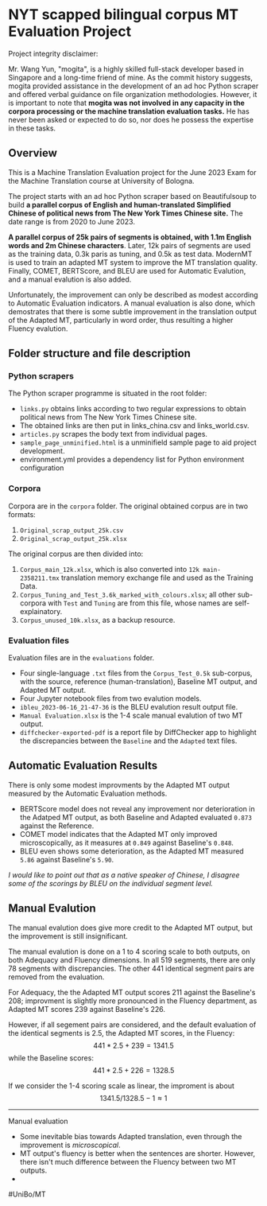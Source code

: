 # NYT scapped bilingual corpus MT Evaluation Project

Project integrity disclaimer:

Mr. Wang Yun, "mogita", is a highly skilled full-stack developer based in Singapore and a long-time friend of mine. As the commit history suggests, mogita provided assistance in the development of an ad hoc Python scraper and offered verbal guidance on file organization methodologies. However, it is important to note that **mogita was not involved in any capacity in the corpora processing or the machine translation evaluation tasks.** He has never been asked or expected to do so, nor does he possess the expertise in these tasks.

## Overview

This is a Machine Translation Evaluation project for the June 2023 Exam for the Machine Translation course at University of Bologna.

The project starts with an ad hoc Python scraper based on Beautifulsoup to build **a parallel corpus of English and human-translated Simplified Chinese of political news from The New York Times Chinese site.** The date range is from 2020 to June 2023.

**A parallel corpus of 25k pairs of segments is obtained, with 1.1m English words and 2m Chinese characters**. Later, 12k pairs of segments are used as the training data, 0.3k paris as tuning, and 0.5k as test data. ModernMT is used to train an adapted MT system to improve the MT translation quality. Finally, COMET, BERTScore, and BLEU are used for Automatic Evalution, and a manual evalution is also added.

Unfortunately, the improvement can only be described as modest according to Automatic Evaluation indicators. A manual evaluation is also done, which demostrates that there is some subtle improvement in the translation output of the Adapted MT, particularly in word order, thus resulting a higher Fluency evalution.

## Folder structure and file description

### Python scrapers
The Python scraper programme is situated in the root folder:
- `links.py` obtains links according to two regular expressions to obtain political news from The New York Times Chinese site.
- The obtained links are then put in links_china.csv and links_world.csv.
- `articles.py` scrapes the body text from individual pages.
- `sample_page_unminified.html` is a unminifield sample page to aid project development.
- environment.yml provides a dependency list for Python environment configuration

### Corpora


Corpora are in the `corpora` folder. The original obtained corpus are in two formats:
1. `Original_scrap_output_25k.csv`
2. `Original_scrap_output_25k.xlsx`

The original corpus are then divided into:
1. `Corpus_main_12k.xlsx`, which is also converted into `12k main-2358211.tmx` translation memory exchange file and used as the Training Data.
2. `Corpus_Tuning_and_Test_3.6k_marked_with_colours.xlsx`; all other sub-corpora with `Test` and `Tuning` are from this file, whose names are self-explainatory.
3. `Corpus_unused_10k.xlsx`, as a backup resource.


### Evaluation files

Evaluation files are in the `evaluations` folder.
- Four single-language `.txt` files from the `Corpus_Test_0.5k` sub-corpus, with the source, reference (human-translation), Baseline MT output, and Adapted MT output.
- Four Jupyter notebook files from two evalution models.
- `ibleu_2023-06-16_21-47-36` is the BLEU evalution result output file.
- `Manual Evaluation.xlsx` is the 1-4 scale manual evalution of two MT output.
- `diffchecker-exported-pdf` is a report file by DiffChecker app to highlight the discrepancies between the `Baseline` and the `Adapted` text files.

## Automatic Evaluation Results

There is only some modest improvments by the Adapted MT output measured by the Automatic Evaluation methods.

* BERTScore model does not reveal any improvement nor deterioration in the Adatped MT output, as both Baseline and Adapted evaluated `0.873` against the Reference.
* COMET model indicates that the Adapted MT only improved microscopically, as it measures at `0.849` against Baseline's `0.848`.
* BLEU even shows some deterioration, as the Adapted MT measured `5.86` against Baseline's `5.90`.

*I would like to point out that as a native speaker of Chinese, I disagree some of the scorings by BLEU on the individual segment level.*

## Manual Evalution

The manual evalution does give more credit to the Adapted MT output, but the improvement is still insignificant.

The manual evalution is done on a 1 to 4 scoring scale to both outputs, on both Adequacy and Fluency dimensions. In all 519 segments, there are only 78 segments with discrepancies. The other 441 identical segment pairs are removed from the evaluation.

For Adequacy, the the Adapted MT output scores 211 against the Baseline's 208; improvment is slightly more pronounced in the Fluency department, as Adapted MT scores 239 against Baseline's 226.

However, if all segement pairs are considered, and the default evaluation of the identical segments is 2.5, the Adapted MT scores, in the Fluency:
$$
441 * 2.5 + 239 = 1341.5
$$
while the Baseline scores:
$$
441 * 2.5 + 226 = 1328.5
$$

If we consider the 1-4 scoring scale as linear, the improment is about
$$
1341.5 / 1328.5  - 1 ≈ 1%
$$


---

Manual evaluation
- Some inevitable bias towards Adapted translation, even through the improvement is *microscopical*.
- MT output's fluency is better when the sentences are shorter. However, there isn't much difference between the Fluency between two MT outputs.
- 
#UniBo/MT